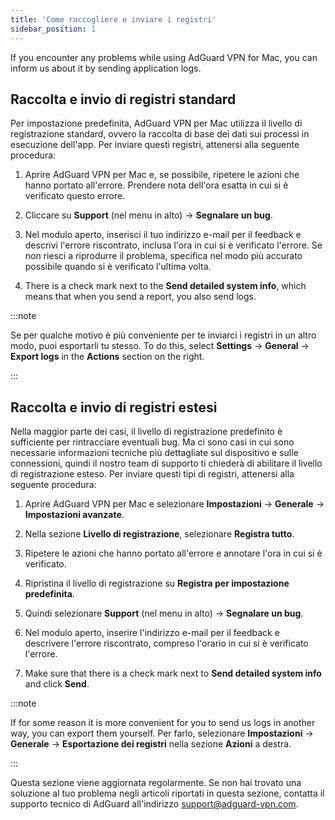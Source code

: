 ```yaml
---
title: 'Come raccogliere e inviare i registri'
sidebar_position: 1
---
```


If you encounter any problems while using AdGuard VPN for Mac, you can inform us about it by sending application logs.

## Raccolta e invio di registri standard

Per impostazione predefinita, AdGuard VPN per Mac utilizza il livello di registrazione standard, ovvero la raccolta di base dei dati sui processi in esecuzione dell'app. Per inviare questi registri, attenersi alla seguente procedura:

1. Aprire AdGuard VPN per Mac e, se possibile, ripetere le azioni che hanno portato all'errore. Prendere nota dell'ora esatta in cui si è verificato questo errore.

2. Cliccare su **Support** (nel menu in alto) → **Segnalare un bug**.

3. Nel modulo aperto, inserisci il tuo indirizzo e-mail per il feedback e descrivi l'errore riscontrato, inclusa l'ora in cui si è verificato l'errore. Se non riesci a riprodurre il problema, specifica nel modo più accurato possibile quando si è verificato l'ultima volta.

4. There is a check mark next to the **Send detailed system info**, which means that when you send a report, you also send logs.

:::note

Se per qualche motivo è più conveniente per te inviarci i registri in un altro modo, puoi esportarli tu stesso. To do this, select **Settings** → **General** → **Export logs** in the **Actions** section on the right.

:::

## Raccolta e invio di registri estesi

Nella maggior parte dei casi, il livello di registrazione predefinito è sufficiente per rintracciare eventuali bug. Ma ci sono casi in cui sono necessarie informazioni tecniche più dettagliate sul dispositivo e sulle connessioni, quindi il nostro team di supporto ti chiederà di abilitare il livello di registrazione esteso. Per inviare questi tipi di registri, attenersi alla seguente procedura:

1. Aprire AdGuard VPN per Mac e selezionare **Impostazioni** → **Generale** → **Impostazioni avanzate**.

2. Nella sezione **Livello di registrazione**, selezionare **Registra tutto**.

3. Ripetere le azioni che hanno portato all'errore e annotare l'ora in cui si è verificato.

4. Ripristina il livello di registrazione su **Registra per impostazione predefinita**.

5. Quindi selezionare **Support** (nel menu in alto) → **Segnalare un bug**.

6. Nel modulo aperto, inserire l'indirizzo e-mail per il feedback e descrivere l'errore riscontrato, compreso l'orario in cui si è verificato l'errore.

7. Make sure that there is a check mark next to **Send detailed system info** and click **Send**.

:::note

If for some reason it is more convenient for you to send us logs in another way, you can export them yourself. Per farlo, selezionare **Impostazioni** → **Generale** → **Esportazione dei registri** nella sezione **Azioni** a destra.

:::

Questa sezione viene aggiornata regolarmente. Se non hai trovato una soluzione al tuo problema negli articoli riportati in questa sezione, contatta il supporto tecnico di AdGuard all'indirizzo support@adguard-vpn.com.
